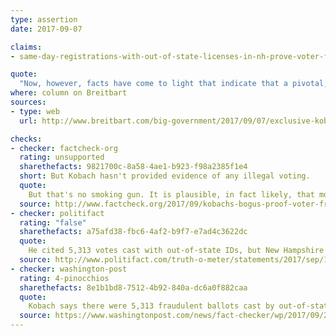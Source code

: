 ```yaml
---
type: assertion
date: 2017-09-07

claims:
- same-day-registrations-with-out-of-state-licenses-in-nh-prove-voter-fraud

quote:
  "Now, however, facts have come to light that indicate that a pivotal, close election was likely changed through voter fraud on November 8, 2016: New Hampshire's U.S. Senate Seat, and perhaps also New Hampshire's four electoral college votes in the presidential election."
where: column on Breitbart
sources:
- type: web
  url: http://www.breitbart.com/big-government/2017/09/07/exclusive-kobach-out-of-state-voters-changed-outcome-new-hampshire-senate-race/

checks:
- checker: factcheck-org
  rating: unsupported
  sharethefacts: 9821700c-8a58-4ae1-b923-f98a2385f1e4
  short: But Kobach hasn't provided evidence of any illegal voting.
  quote:
    But that's no smoking gun. It is plausible, in fact likely, that most of those voters were college students who are allowed by state law to vote in New Hampshire even though they only live in the state part of the year.
  source: http://www.factcheck.org/2017/09/kobachs-bogus-proof-voter-fraud/
- checker: politifact
  rating: "false"
  sharethefacts: a75afd38-fbc6-4af2-b9f7-e7ad4c3622dc
  quote:
    He cited 5,313 votes cast with out-of-state IDs, but New Hampshire law says there's nothing inherently fraudulent about them, as a person can lawfully vote in New Hampshire while holding motor vehicle registration or a driver's license in another state.
  source: http://www.politifact.com/truth-o-meter/statements/2017/sep/15/kris-kobach/there-evidence-voter-fraud-new-hampshire-kris-koba/
- checker: washington-post
  rating: 4-pinocchios
  sharethefacts: 8e1b1bd8-7512-4b92-840a-dc6a0f882caa
  quote:
    Kobach says there were 5,313 fraudulent ballots cast by out-of-state voters in New Hampshire. That is not supported by facts. New Hampshire allows temporary residents with out-of-state IDs to vote in the state, as long as they primarily live in the state. It does not necessarily mean these voters committed fraud. The state is investigating 196 people who voted in another state but were on the New Hampshire voter list. Even if all 196 people were confirmed as fraudulent cases, it would not be enough to tip the outcome of either the Senate or the presidential race.
  source: https://www.washingtonpost.com/news/fact-checker/wp/2017/09/25/kris-kobachs-claim-that-there-is-now-proof-of-voter-fraud-in-new-hampshire/
---
```

